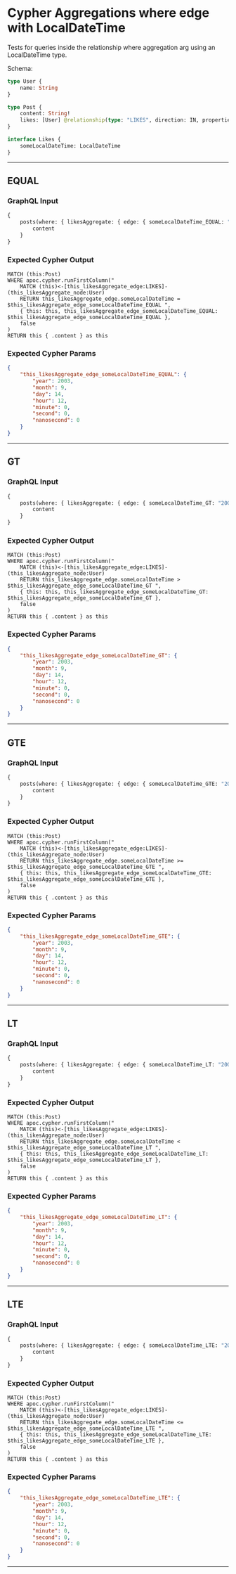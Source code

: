 # Cypher Aggregations where edge with LocalDateTime

Tests for queries inside the relationship where aggregation arg using an LocalDateTime type.

Schema:

```graphql
type User {
    name: String
}

type Post {
    content: String!
    likes: [User] @relationship(type: "LIKES", direction: IN, properties: "Likes")
}

interface Likes {
    someLocalDateTime: LocalDateTime
}
```

---

## EQUAL

### GraphQL Input

```graphql
{
    posts(where: { likesAggregate: { edge: { someLocalDateTime_EQUAL: "2003-09-14T12:00:00" } } }) {
        content
    }
}
```

### Expected Cypher Output

```cypher
MATCH (this:Post)
WHERE apoc.cypher.runFirstColumn("
    MATCH (this)<-[this_likesAggregate_edge:LIKES]-(this_likesAggregate_node:User)
    RETURN this_likesAggregate_edge.someLocalDateTime = $this_likesAggregate_edge_someLocalDateTime_EQUAL ",
    { this: this, this_likesAggregate_edge_someLocalDateTime_EQUAL: $this_likesAggregate_edge_someLocalDateTime_EQUAL },
    false
)
RETURN this { .content } as this
```

### Expected Cypher Params

```json
{
    "this_likesAggregate_edge_someLocalDateTime_EQUAL": {
        "year": 2003,
        "month": 9,
        "day": 14,
        "hour": 12,
        "minute": 0,
        "second": 0,
        "nanosecond": 0
    }
}
```

---

## GT

### GraphQL Input

```graphql
{
    posts(where: { likesAggregate: { edge: { someLocalDateTime_GT: "2003-09-14T12:00:00" } } }) {
        content
    }
}
```

### Expected Cypher Output

```cypher
MATCH (this:Post)
WHERE apoc.cypher.runFirstColumn("
    MATCH (this)<-[this_likesAggregate_edge:LIKES]-(this_likesAggregate_node:User)
    RETURN this_likesAggregate_edge.someLocalDateTime > $this_likesAggregate_edge_someLocalDateTime_GT ",
    { this: this, this_likesAggregate_edge_someLocalDateTime_GT: $this_likesAggregate_edge_someLocalDateTime_GT },
    false
)
RETURN this { .content } as this
```

### Expected Cypher Params

```json
{
    "this_likesAggregate_edge_someLocalDateTime_GT": {
        "year": 2003,
        "month": 9,
        "day": 14,
        "hour": 12,
        "minute": 0,
        "second": 0,
        "nanosecond": 0
    }
}
```

---

## GTE

### GraphQL Input

```graphql
{
    posts(where: { likesAggregate: { edge: { someLocalDateTime_GTE: "2003-09-14T12:00:00" } } }) {
        content
    }
}
```

### Expected Cypher Output

```cypher
MATCH (this:Post)
WHERE apoc.cypher.runFirstColumn("
    MATCH (this)<-[this_likesAggregate_edge:LIKES]-(this_likesAggregate_node:User)
    RETURN this_likesAggregate_edge.someLocalDateTime >= $this_likesAggregate_edge_someLocalDateTime_GTE ",
    { this: this, this_likesAggregate_edge_someLocalDateTime_GTE: $this_likesAggregate_edge_someLocalDateTime_GTE },
    false
)
RETURN this { .content } as this
```

### Expected Cypher Params

```json
{
    "this_likesAggregate_edge_someLocalDateTime_GTE": {
        "year": 2003,
        "month": 9,
        "day": 14,
        "hour": 12,
        "minute": 0,
        "second": 0,
        "nanosecond": 0
    }
}
```

---

## LT

### GraphQL Input

```graphql
{
    posts(where: { likesAggregate: { edge: { someLocalDateTime_LT: "2003-09-14T12:00:00" } } }) {
        content
    }
}
```

### Expected Cypher Output

```cypher
MATCH (this:Post)
WHERE apoc.cypher.runFirstColumn("
    MATCH (this)<-[this_likesAggregate_edge:LIKES]-(this_likesAggregate_node:User)
    RETURN this_likesAggregate_edge.someLocalDateTime < $this_likesAggregate_edge_someLocalDateTime_LT ",
    { this: this, this_likesAggregate_edge_someLocalDateTime_LT: $this_likesAggregate_edge_someLocalDateTime_LT },
    false
)
RETURN this { .content } as this
```

### Expected Cypher Params

```json
{
    "this_likesAggregate_edge_someLocalDateTime_LT": {
        "year": 2003,
        "month": 9,
        "day": 14,
        "hour": 12,
        "minute": 0,
        "second": 0,
        "nanosecond": 0
    }
}
```

---

## LTE

### GraphQL Input

```graphql
{
    posts(where: { likesAggregate: { edge: { someLocalDateTime_LTE: "2003-09-14T12:00:00" } } }) {
        content
    }
}
```

### Expected Cypher Output

```cypher
MATCH (this:Post)
WHERE apoc.cypher.runFirstColumn("
    MATCH (this)<-[this_likesAggregate_edge:LIKES]-(this_likesAggregate_node:User)
    RETURN this_likesAggregate_edge.someLocalDateTime <= $this_likesAggregate_edge_someLocalDateTime_LTE ",
    { this: this, this_likesAggregate_edge_someLocalDateTime_LTE: $this_likesAggregate_edge_someLocalDateTime_LTE },
    false
)
RETURN this { .content } as this
```

### Expected Cypher Params

```json
{
    "this_likesAggregate_edge_someLocalDateTime_LTE": {
        "year": 2003,
        "month": 9,
        "day": 14,
        "hour": 12,
        "minute": 0,
        "second": 0,
        "nanosecond": 0
    }
}
```

---
